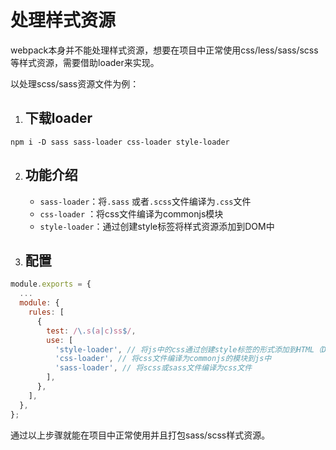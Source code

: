 # 处理样式资源

webpack本身并不能处理样式资源，想要在项目中正常使用css/less/sass/scss等样式资源，需要借助loader来实现。

以处理scss/sass资源文件为例：

1. ## 下载loader

```text
npm i -D sass sass-loader css-loader style-loader
```

2. ## 功能介绍

   * `sass-loader`：将`.sass` 或者`.scss`文件编译为`.css`文件
   * `css-loader` ：将css文件编译为commonjs模块
   * `style-loader`：通过创建style标签将样式资源添加到DOM中

3. ## 配置

```javascript
module.exports = {
  ...
  module: {
    rules: [
      {
        test: /\.s(a|c)ss$/,
        use: [
          'style-loader', // 将js中的css通过创建style标签的形式添加到HTML（DOM）中
          'css-loader', // 将css文件编译为commonjs的模块到js中
          'sass-loader', // 将scss或sass文件编译为css文件
        ],
      },
    ],
  },
};
```

通过以上步骤就能在项目中正常使用并且打包sass/scss样式资源。
